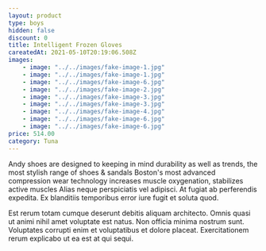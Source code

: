 ```yaml
---
layout: product
type: boys
hidden: false
discount: 0
title: Intelligent Frozen Gloves
careatedAt: 2021-05-10T20:19:06.508Z
images:
    - image: "../../images/fake-image-1.jpg"
    - image: "../../images/fake-image-1.jpg"
    - image: "../../images/fake-image-6.jpg"
    - image: "../../images/fake-image-2.jpg"
    - image: "../../images/fake-image-3.jpg"
    - image: "../../images/fake-image-3.jpg"
    - image: "../../images/fake-image-4.jpg"
    - image: "../../images/fake-image-6.jpg"
    - image: "../../images/fake-image-6.jpg"
price: 514.00
category: Tuna
---
```

Andy shoes are designed to keeping in mind durability as well as trends, the most stylish range of shoes & sandals
Boston's most advanced compression wear technology increases muscle oxygenation, stabilizes active muscles
Alias neque perspiciatis vel adipisci. At fugiat ab perferendis expedita. Ex blanditiis temporibus error iure fugit et soluta quod.
 Est rerum totam cumque deserunt debitis aliquam architecto. Omnis quasi ut animi nihil amet voluptate est natus. Non officia minima nostrum sunt. Voluptates corrupti enim et voluptatibus et dolore placeat. Exercitationem rerum explicabo ut ea est at qui sequi.
